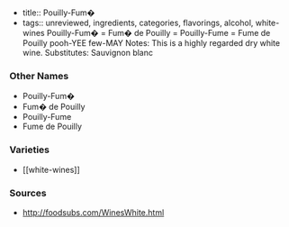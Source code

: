 - title:: Pouilly-Fum�
- tags:: unreviewed, ingredients, categories, flavorings, alcohol, white-wines
Pouilly-Fum� = Fum� de Pouilly = Pouilly-Fume = Fume de Pouilly pooh-YEE few-MAY Notes: This is a highly regarded dry white wine. Substitutes: Sauvignon blanc

### Other Names

* Pouilly-Fum�
* Fum� de Pouilly
* Pouilly-Fume
* Fume de Pouilly

### Varieties

* [[white-wines]]

### Sources
* http://foodsubs.com/WinesWhite.html
